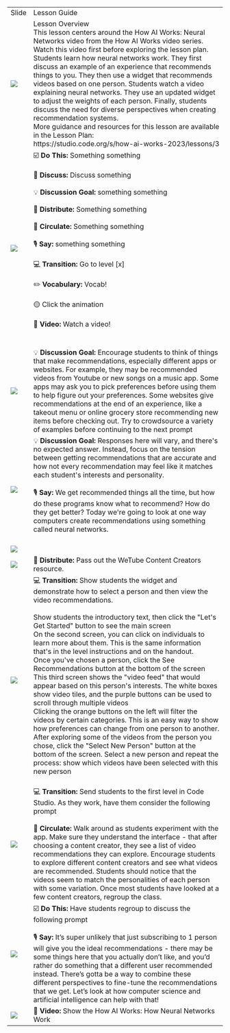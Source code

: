 <html><head><title>Slides and Notes</title></head><body><table><tr><td>Slide</td><td>Lesson Guide</td></tr><tr><td><img src="https://dancodedotorg.github.io/testing-slides/1xhJPAA3hXt4G7M1oQ96jTnxmZd9i0gJwxJiD1XVLW4Y/slide0.png"></td><td>Lesson Overview<br />This lesson centers around the How AI Works: Neural Networks video from the How AI Works video series. Watch this video first before exploring the lesson plan.<br />Students learn how neural networks work. They first discuss an example of an experience that recommends things to you. They then use a widget that recommends videos based on one person. Students watch a video explaining neural networks. They use an updated widget to adjust the weights of each person. Finally, students discuss the need for diverse perspectives when creating recommendation systems.<br />More guidance and resources for this lesson are available in the Lesson Plan:<br />https://studio.code.org/s/how-ai-works-2023/lessons/3 <br /></td></tr><tr><td><img src="https://dancodedotorg.github.io/testing-slides/1xhJPAA3hXt4G7M1oQ96jTnxmZd9i0gJwxJiD1XVLW4Y/slide1.png"></td><td>☑️ <strong>Do This:</strong> Something something<br /><br />💬 <strong>Discuss:</strong> Discuss something<br /><br />💡 <strong>Discussion Goal:</strong> something something<br /><br />📄 <strong>Distribute:</strong> Something something<br /><br />🔁 <strong>Circulate:</strong> Something something<br /><br />🎙️ <strong>Say:</strong> something something<br /><br />💻 <strong>Transition:</strong> Go to level [x]<br /><br />✏️ <strong>Vocabulary:</strong> Vocab!<br /><br />🟡 Click the animation<br /><br />🎥 <strong>Video:</strong> Watch a video!<br /><br /><br /></td></tr><tr><td><img src="https://dancodedotorg.github.io/testing-slides/1xhJPAA3hXt4G7M1oQ96jTnxmZd9i0gJwxJiD1XVLW4Y/slide2.png"></td><td>💡 <strong>Discussion Goal:</strong> Encourage students to think of things that make recommendations, especially different apps or websites. For example, they may be recommended videos from Youtube or new songs on a music app. Some apps may ask you to pick preferences before using them to help figure out your preferences. Some websites give recommendations at the end of an experience, like a takeout menu or online grocery store recommending new items before checking out. Try to crowdsource a variety of examples before continuing to the next prompt<br /></td></tr><tr><td><img src="https://dancodedotorg.github.io/testing-slides/1xhJPAA3hXt4G7M1oQ96jTnxmZd9i0gJwxJiD1XVLW4Y/slide3.png"></td><td>💡 <strong>Discussion Goal:</strong> Responses here will vary, and there's no expected answer. Instead, focus on the tension between getting recommendations that are accurate and how not every recommendation may feel like it matches each student's interests and personality.<br /><br />🎙️ <strong>Say:</strong> We get recommended things all the time, but how do these programs know what to recommend? How do they get better? Today we're going to look at one way computers create recommendations using something called neural networks.<br /><br /></td></tr><tr><td><img src="https://dancodedotorg.github.io/testing-slides/1xhJPAA3hXt4G7M1oQ96jTnxmZd9i0gJwxJiD1XVLW4Y/slide4.png"></td><td><br /></td></tr><tr><td><img src="https://dancodedotorg.github.io/testing-slides/1xhJPAA3hXt4G7M1oQ96jTnxmZd9i0gJwxJiD1XVLW4Y/slide5.png"></td><td>📄 <strong>Distribute:</strong> Pass out the WeTube Content Creators resource.<br /></td></tr><tr><td><img src="https://dancodedotorg.github.io/testing-slides/1xhJPAA3hXt4G7M1oQ96jTnxmZd9i0gJwxJiD1XVLW4Y/slide6.png"></td><td>💻 <strong>Transition:</strong> Show students the widget and demonstrate how to select a person and then view the video recommendations.<br /><br />Show students the introductory text, then click the "Let's Get Started" button to see the main screen<br />On the second screen, you can click on individuals to learn more about them. This is the same information that's in the level instructions and on the handout.<br />Once you've chosen a person, click the See Recommendations button at the bottom of the screen<br />This third screen shows the "video feed" that would appear based on this person's interests. The white boxes show video tiles, and the purple buttons can be used to scroll through multiple videos<br />Clicking the orange buttons on the left will filter the videos by certain categories. This is an easy way to show how preferences can change from one person to another.<br />After exploring some of the videos from the person you chose, click the "Select New Person" button at the bottom of the screen. Select a new person and repeat the process: show which videos have been selected with this new person<br /><br /></td></tr><tr><td><img src="https://dancodedotorg.github.io/testing-slides/1xhJPAA3hXt4G7M1oQ96jTnxmZd9i0gJwxJiD1XVLW4Y/slide7.png"></td><td>💻 <strong>Transition:</strong> Send students to the first level in Code Studio. As they work, have them consider the following prompt<br /><br />🔁 <strong>Circulate:</strong> Walk around as students experiment with the app. Make sure they understand the interface - that after choosing a content creator, they see a list of video recommendations they can explore. Encourage students to explore different content creators and see what videos are recommended. Students should notice that the videos seem to match the personalities of each person with some variation. Once most students have looked at a few content creators, regroup the class.<br /></td></tr><tr><td><img src="https://dancodedotorg.github.io/testing-slides/1xhJPAA3hXt4G7M1oQ96jTnxmZd9i0gJwxJiD1XVLW4Y/slide8.png"></td><td>☑️ <strong>Do This:</strong> Have students regroup to discuss the following prompt<br /><br />🎙️ <strong>Say:</strong> It’s super unlikely that just subscribing to 1 person will give you the ideal recommendations - there may be some things here that you actually don’t like, and you’d rather do something that a different user recommended instead. There’s gotta be a way to combine these different perspectives to fine-tune the recommendations that we get. Let’s look at how computer science and artificial intelligence can help with that!<br /></td></tr><tr><td><img src="https://dancodedotorg.github.io/testing-slides/1xhJPAA3hXt4G7M1oQ96jTnxmZd9i0gJwxJiD1XVLW4Y/slide9.png"></td><td>🎥 <strong>Video:</strong> Show the How AI Works: How Neural Networks Work<br /></td></tr></table></body></html>